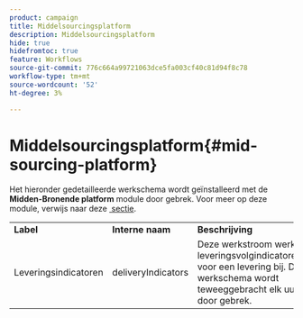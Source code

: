 ```yaml
---
product: campaign
title: Middelsourcingsplatform
description: Middelsourcingsplatform
hide: true
hidefromtoc: true
feature: Workflows
source-git-commit: 776c664a99721063dce5fa003cf40c81d94f8c78
workflow-type: tm+mt
source-wordcount: '52'
ht-degree: 3%

---
```



# Middelsourcingsplatform{#mid-sourcing-platform}



Het hieronder gedetailleerde werkschema wordt geïnstalleerd met de **Midden-Bronende platform** module door gebrek. Voor meer op deze module, verwijs naar deze [&#x200B; sectie &#x200B;](../../installation/using/mid-sourcing-deployment.md).

<table> 
 <tbody> 
  <tr> 
   <td> <strong>Label</strong><br /> </td> 
   <td> <strong> Interne naam </strong><br /> </td> 
   <td> <strong>Beschrijving</strong><br /> </td> 
  </tr> 
  <tr> 
   <td> <span class="uicontrol"> Leveringsindicatoren </span> <br /> </td> 
   <td> <span class="uicontrol"> deliveryIndicators </span> <br /> </td> 
   <td> Deze werkstroom werkt leveringsvolgindicatoren voor een levering bij. Dit werkschema wordt teweeggebracht elk uur door gebrek.<br /> </td> 
  </tr> 
 </tbody> 
</table>

